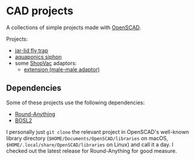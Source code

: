 # CAD projects

A collections of simple projects made with [OpenSCAD](https://openscad.org/).

Projects:

- [jar-lid fly trap](projects/flytrap.scad)
- [aquaponics siphon](projects/siphon.scad)
- some [ShopVac](https://www.printables.com/model/461256-shopvac-50mm-camlock-connectors-with-magnetic-catc) adaptors:
  - [extension (male-male adaptor)](projects/shopvac/extension.scad)

## Dependencies

Some of these projects use the following dependencies:

- [Round-Anything](https://github.com/Irev-Dev/Round-Anything/)
- [BOSL2](https://github.com/BelfrySCAD/BOSL2/)

I personally just `git clone` the relevant project in OpenSCAD's well-known library directory
(`$HOME/Documents/OpenSCAD/libraries` on macOS, `$HOME/.local/share/OpenSCAD/libraries` on Linux)
and call it a day. I checked out the latest release for Round-Anything for good measure.
